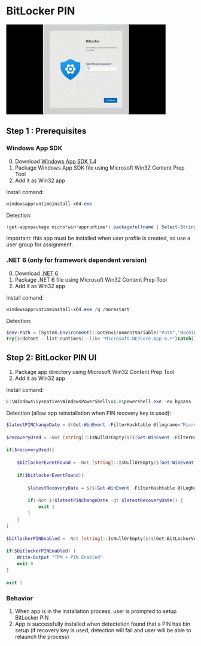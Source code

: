 # BitLocker PIN

![Screenshot](/samples/BitLockerPIN/demo.gif)

## Step 1 : Prerequisites

### Windows App SDK

0. Download [Windows App SDK 1.4 ](https://learn.microsoft.com/en-us/windows/apps/windows-app-sdk/downloads)
1. Package Windows App SDK file using Microsoft Win32 Content Prep Tool
2. Add it as Win32 app

Install comand:
```ps1
windowsappruntimeinstall-x64.exe
```

Detection:
```ps1
(get-appxpackage micro*win*appruntime*).packagefullname | Select-String -Pattern ".*1\.4.*"
```

Important: this app must be installed when user profile is created, so use a user group for assignment.


### .NET 6 (only for framework dependent version)

0. Download [.NET 6](https://dotnet.microsoft.com/en-us/download)
1. Package .NET 6 file using Microsoft Win32 Content Prep Tool
2. Add it as Win32 app

Install comand:
```ps1
windowsappruntimeinstall-x64.exe /q /norestart
```

Detection:
```ps1
$env:Path = [System.Environment]::GetEnvironmentVariable("Path","Machine") + ";" + [System.Environment]::GetEnvironmentVariable("Path","User") 
Try{$(dotnet --list-runtimes) -like "Microsoft.NETCore.App 6.*"}Catch{}
```


## Step 2: BitLocker PIN UI

1. Package app directory using Microsoft Win32 Content Prep Tool
2. Add it as Win32 app

Install comand:
```ps1
C:\Windows\Sysnative\WindowsPowerShell\v1.0\powershell.exe -ex bypass -file  BitLockerPIN.ps1 #ensure 64bit PowerShell
```

Detection (allow app reinstallation when PIN recovery key is used): 
```ps1
$latestPINChangeDate = $(Get-WinEvent -FilterHashtable @{logname="Microsoft-Windows-BitLocker/BitLocker Management"} | Where-Object -Property Id -Eq 776)[0].TimeCreated

$recoveryUsed = -Not [string]::IsNullOrEmpty($($(Get-WinEvent -FilterHashtable @{LogName='System'} | Where-Object -Property Message -Match 'BitLocker')[0] | Where-Object -Property Message -Match 'PIN'))

if($recoveryUsed){

    $bitlockerEventFound = -Not [string]::IsNullOrEmpty($(Get-WinEvent -FilterHashtable @{LogName='System'} | Where-Object -Property Message -Match 'BitLocker'))

    if($bitlockerEventFound){

        $latestRecoveryDate = $($(Get-WinEvent -FilterHashtable @{LogName='System'} | Where-Object -Property Message -Match 'BitLocker')[0] | Where-Object -Property Message -Match 'PIN').TimeCreated

        if(-Not $($latestPINChangeDate -gt $latestRecoveryDate)) {
            exit 1
        }
    }  
}

$bitlockerPINEnabled = -Not [string]::IsNullOrEmpty($($(Get-BitLockerVolume -MountPoint $env:SystemDrive).KeyProtector | Where { $_.KeyProtectorType -eq 'TpmPin' }))

if($bitlockerPINEnabled) {
    Write-Output "TPM + PIN Enabled"  
    exit 0 
}

exit 1
```

### Behavior

1. When app is in the installation process, user is prompted to setup BitLocker PIN
2. App is successfully installed when detectetion found that a PIN has bin setup (if recovery key is used, detection will fail and user will be able to relaunch the process)


